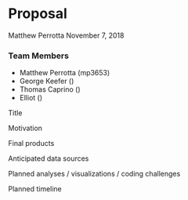 Proposal
================
Matthew Perrotta
November 7, 2018

### Team Members

-   Matthew Perrotta (mp3653)
-   George Keefer ()
-   Thomas Caprino ()
-   Elliot ()

Title

Motivation

Final products

Anticipated data sources

Planned analyses / visualizations / coding challenges

Planned timeline
